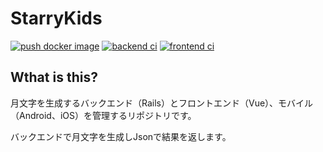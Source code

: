 # StarryKids
[![push docker image](https://github.com/Tatsumi0000/starry-kids/actions/workflows/docker-image.yml/badge.svg)](https://github.com/Tatsumi0000/starry-kids/actions/workflows/docker-image.yml)
[![backend ci](https://github.com/Tatsumi0000/starry-kids/actions/workflows/backend-ci.yml/badge.svg)](https://github.com/Tatsumi0000/starry-kids/actions/workflows/backend-ci.yml)
[![frontend ci](https://github.com/Tatsumi0000/starry-kids/actions/workflows/frontend-ci.yml/badge.svg)](https://github.com/Tatsumi0000/starry-kids/actions/workflows/frontend-ci.yml)

## Wthat is this?
月文字を生成するバックエンド（Rails）とフロントエンド（Vue）、モバイル（Android、iOS）を管理するリポジトリです。

バックエンドで月文字を生成しJsonで結果を返します。
